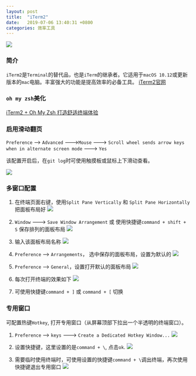 ```yaml
---
layout: post
title:  "iTerm2"
date:   2019-07-06 13:40:31 +0800
categories: 效率工具
---
```


![](http://yuqiangcoder.com/assets/postImages/ios/201907/iTerm2.png)

### 简介
`iTerm2`是`Terminal`的替代品，也是`iTerm`的继承者。它适用于`macOS 10.12`或更新版本的`mac`电脑。丰富强大的功能是提高效率的必备工具。
[iTerm2官网](https://www.iterm2.com/)

### `oh my zsh`美化
[iTerm2 + Oh My Zsh 打造舒适终端体验](https://www.jianshu.com/p/9c3439cc3bdb)

### 启用滑动翻页
`Preference` --> `Advanced` --->`Mouse` ---> `Scroll wheel sends arrow keys when in alternate screen mode` ---> `Yes`

该配置开启后，在`git log`时可使用触摸板或鼠标上下滑动查看。

![](http://yuqiangcoder.com/assets/postImages/ios/201907/scroll.png)

### 多窗口配置
1. 在终端页面右键，使用`Split Pane Vertically` 和 `Split Pane Horizontally` 把面板布局好
![](http://yuqiangcoder.com/assets/postImages/ios/201907/split1.png)

2. `Window` ---> `Save Window Arrangement` 或 使用快捷键`command + shift + S` 保存排列的面板布局
![](http://yuqiangcoder.com/assets/postImages/ios/201907/split2.png)

3. 输入该面板布局名称
![](http://yuqiangcoder.com/assets/postImages/ios/201907/split3.png)

4. `Preference` --> `Arrangements`， 选中保存的面板布局，设置为默认的
![](http://yuqiangcoder.com/assets/postImages/ios/201907/split4.png)

5. `Preference` --> `General`，设置打开默认的面板布局
![](http://yuqiangcoder.com/assets/postImages/ios/201907/split5.png)

6. 每次打开终端的效果如下
![](http://yuqiangcoder.com/assets/postImages/ios/201907/split6.png)

7. 可使用快捷键`command + ]` 或 `command + [` 切换

### 专用窗口
可配置热键`Hotkey`, 打开专用窗口（从屏幕顶部下拉出一个半透明的终端窗口）。

1. `Preference` --> `keys` ---> `Create a Dedicated Hotkey Window...`
![](http://yuqiangcoder.com/assets/postImages/ios/201907/hotkey1.png)

2. 设置快捷键，这里设置的是`command + \`, 点击`ok`.
![](http://yuqiangcoder.com/assets/postImages/ios/201907/hotkey2.png)

3. 需要临时使用终端时，可使用设置的快捷键`command + \`调出终端，再次使用快捷键退出专用窗口
![](http://yuqiangcoder.com/assets/postImages/ios/201907/hotkey3.png)

[jekyll-docs]: https://jekyllrb.com/docs/home
[jekyll-gh]:   https://github.com/jekyll/jekyll
[jekyll-talk]: https://talk.jekyllrb.com/

